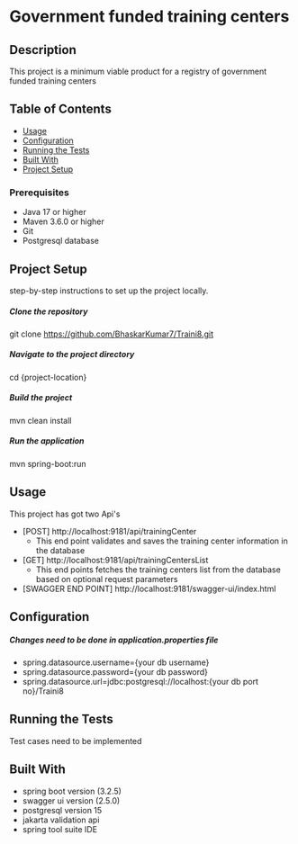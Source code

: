 # Government funded training centers

## Description
This project is a minimum viable product for a registry of government funded training centers

## Table of Contents
- [Usage](#usage)
- [Configuration](#configuration)
- [Running the Tests](#running-the-tests)
- [Built With](#built-with)
- [Project Setup](#project-setup)


### Prerequisites
- Java 17 or higher
- Maven 3.6.0 or higher
- Git
- Postgresql database

## Project Setup
step-by-step instructions to set up the project locally.

##### Clone the repository
git clone https://github.com/BhaskarKumar7/Traini8.git

##### Navigate to the project directory
cd {project-location}

##### Build the project
mvn clean install

##### Run the application
mvn spring-boot:run

## Usage
This project has got two Api's
- [POST] http://localhost:9181/api/trainingCenter
	- This end point validates and saves the training center information in the database
- [GET] http://localhost:9181/api/trainingCentersList
	- This end points fetches the training centers list from the database based on optional request parameters
- [SWAGGER END POINT] http://localhost:9181/swagger-ui/index.html

## Configuration
##### Changes need to be done in application.properties file
- spring.datasource.username={your db username}
- spring.datasource.password={your db password}
- spring.datasource.url=jdbc:postgresql://localhost:{your db port no}/Traini8

## Running the Tests
Test cases need to be implemented

## Built With
- spring boot version (3.2.5)
- swagger ui version (2.5.0)
- postgresql version 15
- jakarta validation api
- spring tool suite IDE



